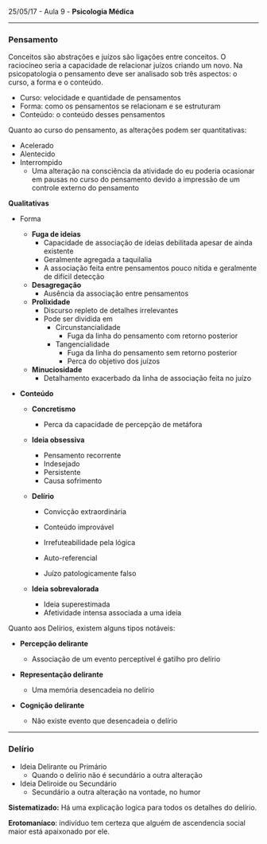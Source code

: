 25/05/17 - Aula 9 - **Psicologia Médica**

---

### Pensamento

Conceitos são abstrações e juízos são ligações entre conceitos. O raciocíneo seria a capacidade de relacionar juízos criando um novo. Na psicopatologia o pensamento deve ser analisado sob três aspectos: o curso, a forma e o conteúdo.

* Curso: velocidade e quantidade de pensamentos
* Forma: como os pensamentos se relacionam e se estruturam
* Conteúdo: o conteúdo desses pensamentos

Quanto ao curso do pensamento, as alterações podem ser quantitativas:

* Acelerado
* Alentecido
* Interrompido
  * Uma alteração na consciência da atividade do eu poderia ocasionar em pausas no curso do pensamento devido a impressão de um controle externo do pensamento

**Qualitativas**

* Forma
  * **Fuga de ideias**
    * Capacidade de associação de ideias debilitada apesar de ainda existente
    * Geralmente agregada a taquilalia
    * A associação feita entre pensamentos pouco nítida e geralmente de difícil detecção
  * **Desagregação**
    * Ausência da associação entre pensamentos
  * **Prolixidade**
    * Discurso repleto de detalhes irrelevantes
    * Pode ser dividida em
      * Circunstancialidade
        * Fuga da linha do pensamento com retorno posterior 
      * Tangencialidade
        * Fuga da linha do pensamento sem retorno posterior
        * Perca do objetivo dos juízos
  * **Minuciosidade**
    * Detalhamento exacerbado da linha de associação feita no juízo
* **Conteúdo**

  * **Concretismo**
    * Perca da capacidade de percepção de metáfora
  * **Ideia obsessiva**
    * Pensamento recorrente
    * Indesejado
    * Persistente
    * Causa sofrimento
  * **Delírio**

    * Convicção extraordinária
    * Conteúdo improvável

    * Irrefuteabilidade pela lógica

    * Auto-referencial

    * Juízo patologicamente falso

  * **Ideia sobrevalorada**

    * Ideia superestimada
    * Afetividade intensa associada a uma ideia

Quanto aos Delírios, existem alguns tipos notáveis:

* **Percepção delirante**

  * Associação de um evento perceptível é gatilho pro delírio

* **Representação delirante**

  * Uma memória desencadeia no delírio

* **Cognição delirante**

  * Não existe evento que desencadeia o delírio

---

### Delírio

* Ideia Delirante ou Primário
  * Quando o delírio não é secundário a outra alteração
* Ideia Deliroide ou Secundário
  * Secundário a outra alteração na vontade, no humor

**Sistematizado:** Há uma explicação logica para todos os detalhes do delírio.

**Erotomaníaco**: indivíduo tem certeza que alguém de ascendencia social maior está apaixonado por ele.


